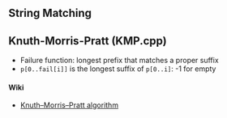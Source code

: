 ## String Matching

## Knuth-Morris-Pratt (KMP.cpp)

* Failure function: longest prefix that matches a proper suffix
* `p[0..fail[i]]` is the longest suffix of `p[0..i]`: -1 for empty

#### Wiki

* [Knuth–Morris–Pratt algorithm](http://en.wikipedia.org/wiki/Knuth%E2%80%93Morris%E2%80%93Pratt_algorithm)

